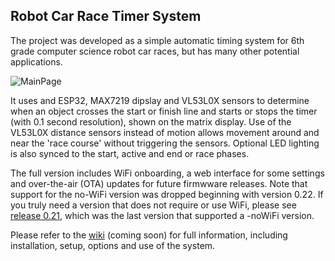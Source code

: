 ## Robot Car Race Timer System
The project was developed as a simple automatic timing system for 6th grade computer science robot car races, but has many other potential applications.

![MainPage](https://github.com/user-attachments/assets/3a7efcf0-fd8a-4053-9d66-3ea6d5c9c996)

It uses and ESP32, MAX7219 dipslay and VL53L0X sensors to determine when an object crosses the start or finish line and starts or stops the timer (with 0.1 second resolution), shown on the matrix display.  Use of the VL53L0X distance sensors instead of motion allows movement around and near the 'race course' without triggering the sensors.  Optional LED lighting is also synced to the start, active and end or race phases.

The full version includes WiFi onboarding, a web interface for some settings and over-the-air (OTA) updates for future firmwware releases.  Note that support for the no-WiFi version was dropped beginning with version 0.22.  If you truly need a version that does not require or use WiFi, please see [release 0.21](https://github.com/Resinchem/Robot-Car-Timer/releases/tag/v0.21), which was the last version that supported a -noWiFi version.

Please refer to the [wiki](https://github.com/Resinchem/Robot-Car-Timer/wiki) (coming soon) for full information, including installation, setup, options and use of the system.
